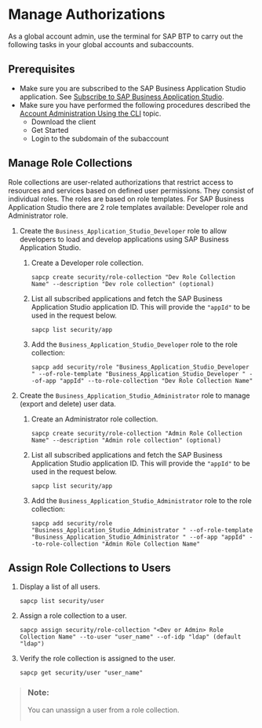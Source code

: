 <!-- loio4168f836ff43446c8715de4800fef9ea -->

# Manage Authorizations

As a global account admin, use the terminal for SAP BTP to carry out the following tasks in your global accounts and subaccounts.



<a name="loio4168f836ff43446c8715de4800fef9ea__section_kcc_ctl_whb"/>

## Prerequisites

-   Make sure you are subscribed to the SAP Business Application Studio application. See [Subscribe to SAP Business Application Studio](Subscribe_to_SAP_Business_Application_Studio_b53e261.md).
-   Make sure you have performed the following procedures described the [Account Administration Using the CLI](https://help.sap.com/viewer/824aa13243e849b0a9d33859c1709801/Operator/en-US/7c6df2db6332419ea7a862191525377c.html) topic.
    -   Download the client
    -   Get Started
    -   Login to the subdomain of the subaccount



<a name="loio4168f836ff43446c8715de4800fef9ea__section_g53_41r_whb"/>

## Manage Role Collections

Role collections are user-related authorizations that restrict access to resources and services based on defined user permissions. They consist of individual roles. The roles are based on role templates. For SAP Business Application Studio there are 2 role templates available: Developer role and Administrator role.

1.  Create the `Business_Application_Studio_Developer` role to allow developers to load and develop applications using SAP Business Application Studio.
    1.  Create a Developer role collection.

        ```
        sapcp create security/role-collection "Dev Role Collection Name" --description "Dev role collection" (optional)
        ```

    2.  List all subscribed applications and fetch the SAP Business Application Studio application ID. This will provide the `"appId"` to be used in the request below.

        ```
        sapcp list security/app
        ```

    3.  Add the `Business_Application_Studio_Developer` role to the role collection:

        ```
        sapcp add security/role "Business_Application_Studio_Developer " --of-role-template "Business_Application_Studio_Developer " --of-app "appId" --to-role-collection "Dev Role Collection Name"
        
        ```

2.  Create the `Business_Application_Studio_Administrator` role to manage \(export and delete\) user data.
    1.  Create an Administrator role collection.

        ```
        sapcp create security/role-collection "Admin Role Collection Name" --description "Admin role collection" (optional)
        ```

    2.  List all subscribed applications and fetch the SAP Business Application Studio application ID. This will provide the `"appId"` to be used in the request below.

        ```
        sapcp list security/app
        ```

    3.  Add the `Business_Application_Studio_Administrator` role to the role collection:

        ```
        sapcp add security/role "Business_Application_Studio_Administrator " --of-role-template "Business_Application_Studio_Administrator " --of-app "appId" --to-role-collection "Admin Role Collection Name"
        
        ```




<a name="loio4168f836ff43446c8715de4800fef9ea__section_oyy_3dr_whb"/>

## Assign Role Collections to Users

1.  Display a list of all users.

    ```
    sapcp list security/user
    ```

2.  Assign a role collection to a user.

    ```
    sapcp assign security/role-collection "<Dev or Admin> Role Collection Name" --to-user "user_name" --of-idp "ldap" (default "ldap")
    ```

3.  Verify the role collection is assigned to the user.

    ```
    sapcp get security/user "user_name"
    ```


> ### Note:  
> You can unassign a user from a role collection.
> 
> ```
> 
> ```


